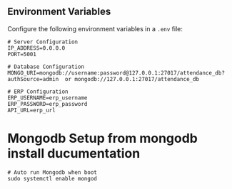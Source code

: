 ## Environment Variables

Configure the following environment variables in a `.env` file:

```
# Server Configuration
IP_ADDRESS=0.0.0.0
PORT=5001

# Database Configuration
MONGO_URI=mongodb://username:password@127.0.0.1:27017/attendance_db?authSource=admin  or mongodb://127.0.0.1:27017/attendance_db

# ERP Configuration
ERP_USERNAME=erp_username
ERP_PASSWORD=erp_password
API_URL=erp_url
```

# Mongodb Setup from mongodb install ducumentation

```
# Auto run Mongodb when boot
sudo systemctl enable mongod

```
